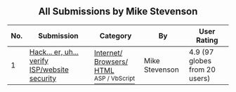 ﻿<div align="center">

## All Submissions by Mike Stevenson

</div>

No.  | Submission | Category | By   | User Rating
---- | ---------- | -------- | ---- | -----------
1 | [Hack\.\.\. er, uh\.\.\. verify ISP/website security<br />](https://github.com/Planet-Source-Code/mike-stevenson-hack-er-uh-verify-isp-website-security__4-6121) | [Internet/ Browsers/ HTML<br /><sup>ASP / VbScript</sup>](../ByCategory/internet-browsers-html__4-9.md) | Mike Stevenson | 4.9 (97 globes from 20 users)
